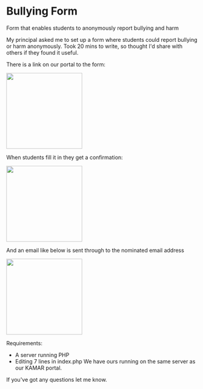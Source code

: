 # Bullying Form
Form that enables students to anonymously report bullying and harm

My principal asked me to set up a form where students could report bullying or harm anonymously.
Took 20 mins to write, so thought I'd share with others if they found it useful.

There is a link on our portal to the form:

<img src='https://raw.githubusercontent.com/mathsnz/bullying/master/Images/Form.jpg' width=200>

When students fill it in they get a confirmation:

<img src='https://raw.githubusercontent.com/mathsnz/bullying/master/Images/Form%202.jpg' width=200>

And an email like below is sent through to the nominated email address

<img src='https://raw.githubusercontent.com/mathsnz/bullying/master/Images/Email.jpg' width=200>

Requirements:
- A server running PHP
- Editing 7 lines in index.php
We have ours running on the same server as our KAMAR portal.

If you've got any questions let me know.
